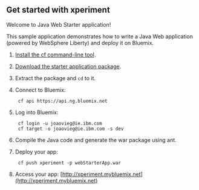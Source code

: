 Get started with xperiment
-----------------------------------
Welcome to Java Web Starter application!

This sample application demonstrates how to write a Java Web application (powered by WebSphere Liberty) and deploy it on Bluemix.

1. [Install the cf command-line tool](https://www.ng.bluemix.net/docs/#starters/BuildingWeb.html#install_cf).
2. [Download the starter application package](https://ace.ng.bluemix.net:443/rest/../rest/apps/86be0d19-8986-4249-953a-3017a87bb6ca/starter-download).
3. Extract the package and `cd` to it.
4. Connect to Bluemix:

		cf api https://api.ng.bluemix.net

5. Log into Bluemix:

		cf login -u joaovieg@ie.ibm.com
		cf target -o joaovieg@ie.ibm.com -s dev
				
6. Compile the Java code and generate the war package using ant.
7. Deploy your app:

		cf push xperiment -p webStarterApp.war

8. Access your app: [http://xperiment.mybluemix.net](http://xperiment.mybluemix.net)
